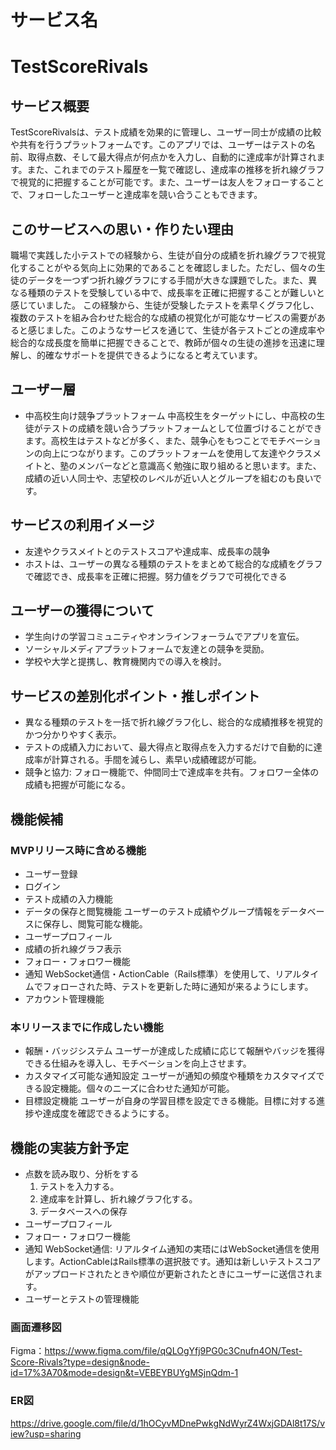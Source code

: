 # サービス名
# TestScoreRivals

## サービス概要
TestScoreRivalsは、テスト成績を効果的に管理し、ユーザー同士が成績の比較や共有を行うプラットフォームです。このアプリでは、ユーザーはテストの名前、取得点数、そして最大得点が何点かを入力し、自動的に達成率が計算されます。また、これまでのテスト履歴を一覧で確認し、達成率の推移を折れ線グラフで視覚的に把握することが可能です。また、ユーザーは友人をフォローすることで、フォローしたユーザーと達成率を競い合うこともできます。

## このサービスへの思い・作りたい理由
職場で実践した小テストでの経験から、生徒が自分の成績を折れ線グラフで視覚化することがやる気向上に効果的であることを確認しました。ただし、個々の生徒のデータを一つずつ折れ線グラフにする手間が大きな課題でした。また、異なる種類のテストを受験している中で、成長率を正確に把握することが難しいと感じていました。
この経験から、生徒が受験したテストを素早くグラフ化し、複数のテストを組み合わせた総合的な成績の視覚化が可能なサービスの需要があると感じました。このようなサービスを通じて、生徒が各テストごとの達成率や総合的な成長度を簡単に把握できることで、教師が個々の生徒の進捗を迅速に理解し、的確なサポートを提供できるようになると考えています。

## ユーザー層
* 中高校生向け競争プラットフォーム
  中高校生をターゲットにし、中高校の生徒がテストの成績を競い合うプラットフォームとして位置づけることができます。高校生はテストなどが多く、また、競争心をもつことでモチベーションの向上につながります。このプラットフォームを使用して友達やクラスメイトと、塾のメンバーなどと意識高く勉強に取り組めると思います。また、成績の近い人同士や、志望校のレベルが近い人とグループを組むのも良いです。

## サービスの利用イメージ
* 友達やクラスメイトとのテストスコアや達成率、成長率の競争
* ホストは、ユーザーの異なる種類のテストをまとめて総合的な成績をグラフで確認でき、成長率を正確に把握。努力値をグラフで可視化できる

## ユーザーの獲得について
* 学生向けの学習コミュニティやオンラインフォーラムでアプリを宣伝。
* ソーシャルメディアプラットフォームで友達との競争を奨励。
* 学校や大学と提携し、教育機関内での導入を検討。

## サービスの差別化ポイント・推しポイント
* 異なる種類のテストを一括で折れ線グラフ化し、総合的な成績推移を視覚的かつ分かりやすく表示。
* テストの成績入力において、最大得点と取得点を入力するだけで自動的に達成率が計算される。手間を減らし、素早い成績確認が可能。
* 競争と協力: フォロー機能で、仲間同士で達成率を共有。フォロワー全体の成績も把握が可能になる。

## 機能候補
### MVPリリース時に含める機能
* ユーザー登録
* ログイン
* テスト成績の入力機能
* データの保存と閲覧機能
  ユーザーのテスト成績やグループ情報をデータベースに保存し、閲覧可能な機能。
* ユーザープロフィール
* 成績の折れ線グラフ表示
* フォロー・フォロワー機能
* 通知
  WebSocket通信・ActionCable（Rails標準）を使用して、リアルタイムでフォローされた時、テストを更新した時に通知が来るようにします。
* アカウント管理機能


### 本リリースまでに作成したい機能
* 報酬・バッジシステム
  ユーザーが達成した成績に応じて報酬やバッジを獲得できる仕組みを導入し、モチベーションを向上させます。
* カスタマイズ可能な通知設定
  ユーザーが通知の頻度や種類をカスタマイズできる設定機能。個々のニーズに合わせた通知が可能。
* 目標設定機能
  ユーザーが自身の学習目標を設定できる機能。目標に対する進捗や達成度を確認できるようにする。

## 機能の実装方針予定
* 点数を読み取り、分析をする
  1. テストを入力する。
  2. 達成率を計算し、折れ線グラフ化する。
  3. データベースへの保存
* ユーザープロフィール
* フォロー・フォロワー機能
* 通知
  WebSocket通信: リアルタイム通知の実珸にはWebSocket通信を使用します。ActionCableはRails標準の選択肢です。通知は新しいテストスコアがアップロードされたときや順位が更新されたときにユーザーに送信されます。
* ユーザーとテストの管理機能

### 画面遷移図
Figma：https://www.figma.com/file/qQLOgYfj9PG0c3Cnufn4ON/Test-Score-Rivals?type=design&node-id=17%3A70&mode=design&t=VEBEYBUYgMSjnQdm-1

### ER図
https://drive.google.com/file/d/1hOCyvMDnePwkgNdWyrZ4WxjGDAl8t17S/view?usp=sharing
